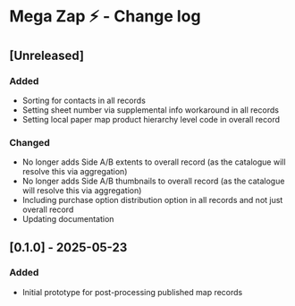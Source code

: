 # Mega Zap ⚡️ - Change log

## [Unreleased]

### Added

* Sorting for contacts in all records
* Setting sheet number via supplemental info workaround in all records
* Setting local paper map product hierarchy level code in overall record

### Changed

* No longer adds Side A/B extents to overall record (as the catalogue will resolve this via aggregation) 
* No longer adds Side A/B thumbnails to overall record (as the catalogue will resolve this via aggregation) 
* Including purchase option distribution option in all records and not just overall record
* Updating documentation

## [0.1.0] - 2025-05-23

### Added

* Initial prototype for post-processing published map records
